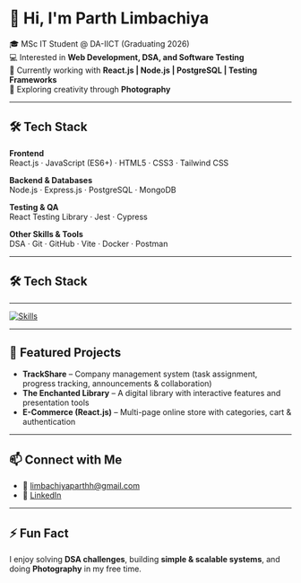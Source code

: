# 👋 Hi, I'm Parth Limbachiya  

🎓 MSc IT Student @ DA-IICT (Graduating 2026)  
💻 Interested in **Web Development, DSA, and Software Testing**  
🚀 Currently working with **React.js | Node.js | PostgreSQL | Testing Frameworks**  
📸 Exploring creativity through **Photography**  

---

## 🛠️ Tech Stack  

**Frontend**  
React.js · JavaScript (ES6+) · HTML5 · CSS3 · Tailwind CSS  

**Backend & Databases**  
Node.js · Express.js · PostgreSQL · MongoDB  

**Testing & QA**  
React Testing Library · Jest · Cypress  

**Other Skills & Tools**  
DSA · Git · GitHub · Vite · Docker · Postman  

---

## 🛠️ Tech Stack  

---

[![Skills](https://skillicons.dev/icons?i=c,cpp,html,css,bootstrap,tailwind,js,react,redux,nodejs,express,postman,mongodb,php,ps,git,github,postgresql,cypress,jest&perline=10)](https://github.com/p-limbachiya)

---

## 🌟 Featured Projects  

- **TrackShare** – Company management system (task assignment, progress tracking, announcements & collaboration)  
- **The Enchanted Library** – A digital library with interactive features and presentation tools  
- **E-Commerce (React.js)** – Multi-page online store with categories, cart & authentication  

---

## 📫 Connect with Me  

- 📧 [limbachiyaparthh@gmail.com](mailto:limbachiyaparthh@gmail.com)  
- 💼 [LinkedIn](https://www.linkedin.com/in/parth-limbachiya-1a2384252/)  

---

## ⚡ Fun Fact  
I enjoy solving **DSA challenges**, building **simple & scalable systems**, and doing **Photography** in my free time.  
